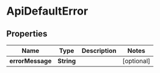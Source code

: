 

# ApiDefaultError


## Properties

Name | Type | Description | Notes
------------ | ------------- | ------------- | -------------
**errorMessage** | **String** |  |  [optional]



